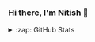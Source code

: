 ### Hi there, I'm Nitish 👋

</details>

<details>
  <summary>:zap: GitHub Stats</summary>

  <img align="left" alt="Nitish222's GitHub Stats" src="https://github-readme-stats.codestackr.vercel.app/api?username=Nitish222&show_icons=true&hide_border=true" />

</details>

